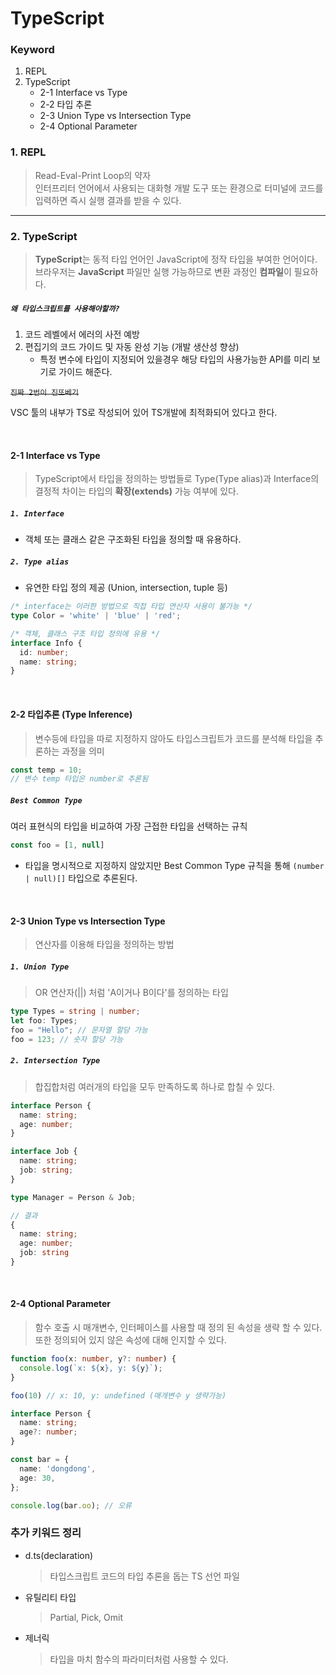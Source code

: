 # TypeScript

### Keyword
1. REPL
2. TypeScript
   - 2-1 Interface vs Type
   - 2-2 타입 추론
   - 2-3 Union Type vs Intersection Type
   - 2-4 Optional Parameter


### 1. REPL
> Read-Eval-Print Loop의 약자     
> 인터프리터 언어에서 사용되는 대화형 개발 도구 또는 환경으로 터미널에 코드를 입력하면 즉시 실행 결과를 받을 수 있다. 
---
### 2. TypeScript
> **TypeScript**는 동적 타입 언어인 JavaScript에 정작 타입을 부여한 언어이다.     
> 브라우저는 **JavaScript** 파일만 실행 가능하므로 변환 과정인 **컴파일**이 필요하다.

##### **`왜 타입스크립트를 사용해야할까?`**
1. 코드 레벨에서 에러의 사전 예방
2. 편집기의 코드 가이드 및 자동 완성 기능 (개발 생산성 향상) 
   - 특정 변수에 타입이 지정되어 있을경우 해당 타입의 사용가능한 API를 미리 보기로 가이드 해준다.
  
~~`진짜 2번이 진또베기`~~

VSC 툴의 내부가 TS로 작성되어 있어 TS개발에 최적화되어 있다고 한다.

<br />

#### 2-1 Interface vs Type
> TypeScript에서 타입을 정의하는 방법들로 Type(Type alias)과 Interface의        
> 결정적 차이는 타입의 **확장(extends)** 가능 여부에 있다.

##### **`1. Interface`**
- 객체 또는 클래스 같은 구조화된 타입을 정의할 때 유용하다.
##### **`2. Type alias`**
- 유연한 타입 정의 제공 (Union, intersection, tuple 등)

```typescript
/* interface는 이러한 방법으로 직접 타입 연산자 사용이 불가능 */
type Color = 'white' | 'blue' | 'red';

/* 객체, 클래스 구조 타입 정의에 유용 */
interface Info {
  id: number;
  name: string;
}
```
<br />

#### 2-2 타입추론 (Type Inference)
> 변수등에 타입을 따로 지정하지 않아도 타입스크립트가 코드를 분석해 타입을 추론하는 과정을 의미
```typescript
const temp = 10;
// 변수 temp 타입은 number로 추론됨
```
##### `Best Common Type`
여러 표현식의 타입을 비교하여 가장 근접한 타입을 선택하는 규칙
```typescript
const foo = [1, null]
```
- 타입을 명시적으로 지정하지 않았지만 Best Common Type 규칙을 통해 `(number | null)[]` 타입으로 추론된다.

<br/>

#### 2-3 Union Type vs Intersection Type
> 연산자를 이용해 타입을 정의하는 방법      

##### **`1. Union Type`**
> OR 연산자(||) 처럼 'A이거나 B이다'를 정의하는 타입
```typescript
type Types = string | number;
let foo: Types;
foo = "Hello"; // 문자열 할당 가능
foo = 123; // 숫자 할당 가능
```
##### **`2. Intersection Type`**
> 합집합처럼 여러개의 타입을 모두 만족하도록 하나로 합칠 수 있다.
```typescript
interface Person {
  name: string;
  age: number;
}

interface Job {
  name: string;
  job: string;
}

type Manager = Person & Job;

// 결과
{
  name: string;
  age: number;
  job: string
}
```
<br/>

#### 2-4 Optional Parameter
> 함수 호출 시 매개변수, 인터페이스를 사용할 때 정의 된 속성을 생략 할 수 있다. 또한 정의되어 있지 않은 속성에 대해 인지할 수 있다.

```typescript
function foo(x: number, y?: number) {
  console.log(`x: ${x}, y: ${y}`);
}

foo(10) // x: 10, y: undefined (매개변수 y 생략가능)

interface Person {
  name: string;
  age?: number;
}

const bar = {
  name: 'dongdong',
  age: 30,
};

console.log(bar.oo); // 오류
```

### 추가 키워드 정리
- d.ts(declaration)
  > 타입스크립트 코드의 타입 추론을 돕는 TS 선언 파일
- 유틸리티 타입
  > Partial, Pick, Omit
- 제너릭
  > 타입을 마치 함수의 파라미터처럼 사용할 수 있다.